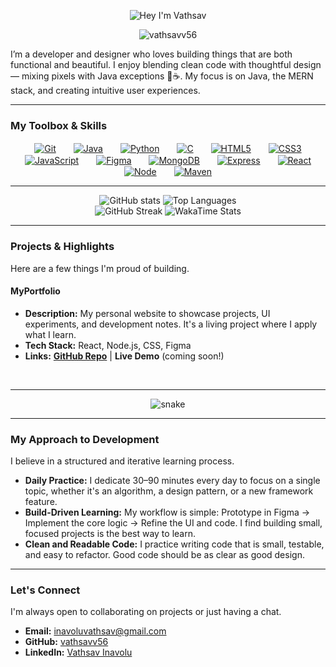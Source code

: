 <p align="center">
  <img src="https://readme-typing-svg.herokuapp.com?font=Press+Start+2P&size=24&duration=4000&pause=1000&color=000000&center=true&vCenter=true&width=600&lines=Hey!+I'm+Vathsav;Java+%7C+Python+%7C+MERN+Stack+Learner;UI%2FUX+Enthusiast+%26+Designer" alt="Hey I'm Vathsav" />
</p>

<p align="center">
  <img src="https://komarev.com/ghpvc/?username=vathsavv56&label=Profile%20Visitors&color=00FF00&style=flat" alt="vathsavv56" />
</p>

I’m a developer and designer who loves building things that are both functional and beautiful. I enjoy blending clean code with thoughtful design — mixing pixels with Java exceptions 🎨☕. My focus is on Java, the MERN stack, and creating intuitive user experiences.

---

### My Toolbox & Skills

<p align="center">
  <a href="https://github.com/vathsavv56"><img src="https://skillicons.dev/icons?i=git" alt="Git" title="Git" style="margin:0 12px; vertical-align:middle;" /></a>
  <a href="#"><img src="https://skillicons.dev/icons?i=java" alt="Java" title="Java" style="margin:0 12px; vertical-align:middle;" /></a>
  <a href="#"><img src="https://skillicons.dev/icons?i=python" alt="Python" title="Python" style="margin:0 12px; vertical-align:middle;" /></a>
  <a href="#"><img src="https://skillicons.dev/icons?i=c" alt="C" title="C" style="margin:0 12px; vertical-align:middle;" /></a>
  <a href="#"><img src="https://skillicons.dev/icons?i=html" alt="HTML5" title="HTML5" style="margin:0 12px; vertical-align:middle;" /></a>
  <a href="#"><img src="https://skillicons.dev/icons?i=css" alt="CSS3" title="CSS3" style="margin:0 12px; vertical-align:middle;" /></a>
  <a href="#"><img src="https://skillicons.dev/icons?i=js" alt="JavaScript" title="JavaScript" style="margin:0 12px; vertical-align:middle;" /></a>
  <a href="#"><img src="https://skillicons.dev/icons?i=figma" alt="Figma" title="Figma (UI/UX)" style="margin:0 12px; vertical-align:middle;" /></a>
  <a href="#"><img src="https://skillicons.dev/icons?i=mongodb" alt="MongoDB" title="MongoDB" style="margin:0 12px; vertical-align:middle;" /></a>
  <a href="#"><img src="https://skillicons.dev/icons?i=expressjs" alt="Express" title="Express.js" style="margin:0 12px; vertical-align:middle;" /></a>
  <a href="#"><img src="https://skillicons.dev/icons?i=react" alt="React" title="React" style="margin:0 12px; vertical-align:middle;" /></a>
  <a href="#"><img src="https://skillicons.dev/icons?i=nodejs" alt="Node" title="Node.js" style="margin:0 12px; vertical-align:middle;" /></a>
  <a href="#"><img src="https://skillicons.dev/icons?i=maven" alt="Maven" title="Maven" style="margin:0 12px; vertical-align:middle;" /></a>
</p>

---

<p align="center">
  <img src="https://github-readme-stats.vercel.app/api?username=vathsavv56&show_icons=true&theme=tokyonight" alt="GitHub stats" />
  <img src="https://github-readme-stats.vercel.app/api/top-langs/?username=vathsavv56&layout=compact&theme=tokyonight" alt="Top Languages" />
  <br>
  <img src="https://github-readme-streak-stats.herokuapp.com/?user=vathsavv56&theme=tokyonight" alt="GitHub Streak" />
  <img src="https://github-readme-stats.vercel.app/api/wakatime?username=vathsavv56&theme=tokyonight&layout=compact" alt="WakaTime Stats" />
</p>

---

### Projects & Highlights

Here are a few things I'm proud of building.

#### MyPortfolio
* **Description:** My personal website to showcase projects, UI experiments, and development notes. It's a living project where I apply what I learn.
* **Tech Stack:** React, Node.js, CSS, Figma
* **Links:** [**GitHub Repo**](https://github.com/vathsavv56/MyPortfolio) | **Live Demo** (coming soon!)
<br/>

---

<p align="center">
  <img src="https://platane.github.io/platane/output/github-contribution-grid-snake.svg?user=vathsavv56&theme=dark" alt="snake" />
</p>

---

### My Approach to Development

I believe in a structured and iterative learning process.

* **Daily Practice:** I dedicate 30–90 minutes every day to focus on a single topic, whether it's an algorithm, a design pattern, or a new framework feature.
* **Build-Driven Learning:** My workflow is simple: Prototype in Figma → Implement the core logic → Refine the UI and code. I find building small, focused projects is the best way to learn.
* **Clean and Readable Code:** I practice writing code that is small, testable, and easy to refactor. Good code should be as clear as good design.

---

### Let's Connect

I'm always open to collaborating on projects or just having a chat.

* **Email:** inavoluvathsav@gmail.com
* **GitHub:** [vathsavv56](https://github.com/vathsavv56)
* **LinkedIn:** [Vathsav Inavolu](https://www.linkedin.com/in/vathsav-inavolu-561068368/)

